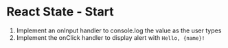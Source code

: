 # React State - Start

  1. Implement an onInput handler to console.log the value as the user types
  2. Implement the onClick handler to display alert with `Hello, {name}!`
